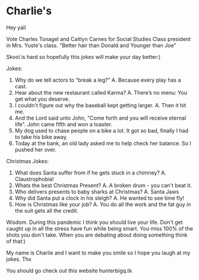 # Charlie's
Hey yall

Vote Charles Tonagel and Caitlyn Carnes for Social Studies Class president in Mrs. Yuste's class.
"Better hair than Donald and Younger than Joe"



Skool is hard so hopefully this jokes will make your day better:)

Jokes: 
1. Why do we tell actors to “break a leg?”
A. Because every play has a cast.
2. Hear about the new restaurant called Karma?
A. There’s no menu: You get what you deserve. 
3. I couldn't figure out why the baseball kept getting larger. 
A. Then it hit me.
4. And the Lord said unto John, "Come forth and you will receive eternal life". John came fifth and won a toaster.
5. My dog used to chase people on a bike a lot. It got so bad, finally I had to take his bike away.
6. Today at the bank, an old lady asked me to help check her balance. So I pushed her over.

Christmas Jokes:
1. What does Santa suffer from if he gets stuck in a chimney? 
A. Claustrophobia!
2. Whats the best Christmas Present? 
A. A broken drum - you can't beat it.
3. Who delivers presents to baby sharks at Christmas? 
A. Santa Jaws
4. Why did Santa put a clock in his sleigh? 
A. He wanted to see time fly!
5. How is Christmas like your job? 
A. You do all the work and the fat guy in the suit gets all the credit.



Wisdom.
During this pandemic I think you should live your life. Don't get caught up in all the stress have fun while being smart.
You miss 100% of the shots you don't take. When you are debating about doing something think of that:)







  My name is Charlie and I want to make you smile so I hope you laugh at my jokes. Thx
  
  
  
  
  You should go check out this website
  hunterbigq.tk
